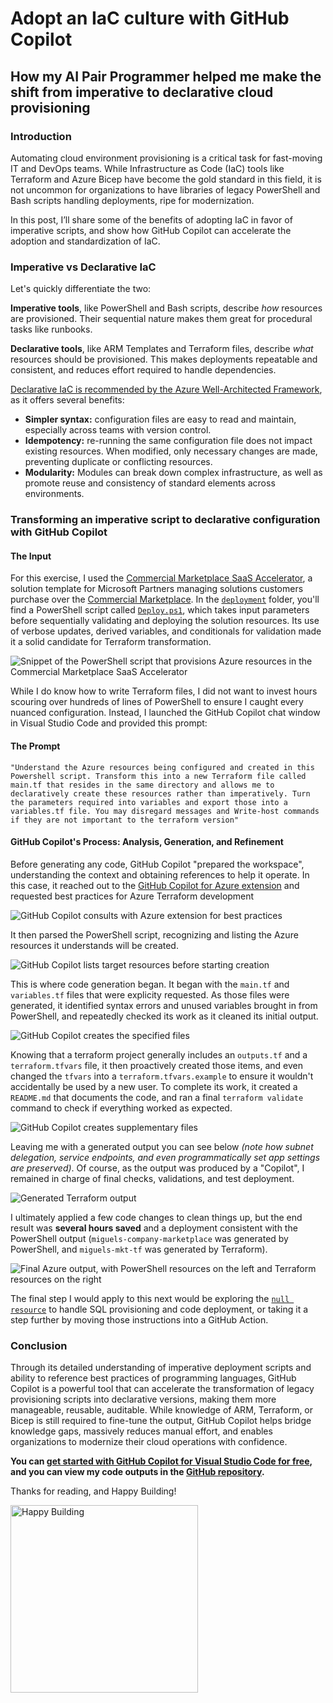 # Adopt an IaC culture with GitHub Copilot
## How my AI Pair Programmer helped me make the shift from imperative to declarative cloud provisioning

### Introduction
Automating cloud environment provisioning is a critical task for fast-moving IT and DevOps teams. While Infrastructure as Code (IaC) tools like Terraform and Azure Bicep have become the gold standard in this field, it is not uncommon for organizations to have libraries of legacy PowerShell and Bash scripts handling deployments, ripe for modernization. 

In this post, I’ll share some of the benefits of adopting IaC in favor of imperative scripts, and show how GitHub Copilot can accelerate the adoption and standardization of IaC.

### Imperative vs Declarative IaC
Let's quickly differentiate the two:

**Imperative tools**, like PowerShell and Bash scripts, describe *how* resources are provisioned. Their sequential nature makes them great for procedural tasks like runbooks. 

**Declarative tools**, like ARM Templates and Terraform files, describe *what* resources should be provisioned. This makes deployments repeatable and consistent, and reduces effort required to handle dependencies.

[Declarative IaC is recommended by the Azure Well-Architected Framework](https://learn.microsoft.com/en-us/azure/well-architected/operational-excellence/infrastructure-as-code-design#prefer-declarative-over-imperative-tools), as it offers several benefits:

- **Simpler syntax:** configuration files are easy to read and maintain, especially across teams with version control.
- **Idempotency:** re-running the same configuration file does not impact existing resources. When modified, only necessary changes are made, preventing duplicate or conflicting resources.
- **Modularity:** Modules can break down complex infrastructure, as well as promote reuse and consistency of standard elements across environments.

### Transforming an imperative script to declarative configuration with GitHub Copilot
#### The Input
For this exercise, I used the [Commercial Marketplace SaaS Accelerator](https://github.com/Azure/Commercial-Marketplace-SaaS-Accelerator), a solution template for Microsoft Partners managing solutions customers purchase over the [Commercial Marketplace](https://azuremarketplace.microsoft.com/en-US/). In the [`deployment`](https://github.com/Azure/Commercial-Marketplace-SaaS-Accelerator/tree/main/deployment) folder, you'll find a PowerShell script called [`Deploy.ps1`](https://github.com/Azure/Commercial-Marketplace-SaaS-Accelerator/blob/main/deployment/Deploy.ps1), which takes input parameters before sequentially validating and deploying the solution resources. Its use of verbose updates, derived variables, and conditionals for validation made it a solid candidate for Terraform transformation.

![Snippet of the PowerShell script that provisions Azure resources in the Commercial Marketplace SaaS Accelerator](../assets/images/2025-07-11-Adopting-IaC-with-GitHub-Copilot/powershell_snippet.png)

While I do know how to write Terraform files, I did not want to invest hours scouring over hundreds of lines of PowerShell to ensure I caught every nuanced configuration. Instead, I launched the GitHub Copilot chat window in Visual Studio Code and provided this prompt:

#### The Prompt
` "Understand the Azure resources being configured and created in this Powershell script. Transform this into a new Terraform file called main.tf that resides in the same directory and allows me to declaratively create these resources rather than imperatively. Turn the parameters required into variables and export those into a variables.tf file. You may disregard messages and Write-host commands if they are not important to the terraform version" `

#### GitHub Copilot's Process: Analysis, Generation, and Refinement
Before generating any code, GitHub Copilot "prepared the workspace", understanding the context and obtaining references to help it operate. In this case, it reached out to the [GitHub Copilot for Azure extension](https://learn.microsoft.com/en-us/azure/developer/github-copilot-azure/get-started) and requested best practices for Azure Terraform development

![GitHub Copilot consults with Azure extension for best practices](../assets/images/2025-07-11-Adopting-IaC-with-GitHub-Copilot/copilot_azure_plugin.png)

It then parsed the PowerShell script, recognizing and listing the Azure resources it understands will be created. 

![GitHub Copilot lists target resources before starting creation](../assets/images/2025-07-11-Adopting-IaC-with-GitHub-Copilot/copilot_resource_inventory.png)

This is where code generation began. It began with the `main.tf` and `variables.tf` files that were explicity requested. As those files were generated, it identified syntax errors and unused variables brought in from PowerShell, and repeatedly checked its work as it cleaned its initial output. 

![GitHub Copilot creates the specified files](../assets/images/2025-07-11-Adopting-IaC-with-GitHub-Copilot/copilot_creates_target_files.png)

Knowing that a terraform project generally includes an `outputs.tf` and a `terraform.tfvars` file, it then proactively created those items, and even changed the `tfvars` into a `terraform.tfvars.example` to ensure it wouldn't accidentally be used by a new user. To complete its work, it created a `README.md` that documents the code, and ran a final `terraform validate` command to check if everything worked as expected.

![GitHub Copilot creates supplementary files](../assets/images/2025-07-11-Adopting-IaC-with-GitHub-Copilot/copilot_creates_additional_files.png)

Leaving me with a generated output you can see below *(note how subnet delegation, service endpoints, and even programmatically set app settings are preserved)*. Of course, as the output was produced by a "Copilot", I remained in charge of final checks, validations, and test deployment. 

![Generated Terraform output](../assets/images/2025-07-11-Adopting-IaC-with-GitHub-Copilot/terraform_output.png)

I ultimately applied a few code changes to clean things up, but the end result was **several hours saved** and a deployment consistent with the PowerShell output (`miguels-company-marketplace` was generated by PowerShell, and `miguels-mkt-tf` was generated by Terraform).

![Final Azure output, with PowerShell resources on the left and Terraform resources on the right](../assets/images/2025-07-11-Adopting-IaC-with-GitHub-Copilot/final_azure_output.png)

The final step I would apply to this next would be exploring the [`null resource`](https://registry.terraform.io/providers/hashicorp/null/latest/docs) to handle SQL provisioning and code deployment, or taking it a step further by moving those instructions into a GitHub Action.

### Conclusion
Through its detailed understanding of imperative deployment scripts and ability to reference best practices of programming languages, GitHub Copilot is a powerful tool that can accelerate the transformation of legacy provisioning scripts into declarative versions, making them more manageable, reusable, auditable. While knowledge of ARM, Terraform, or Bicep is still required to fine-tune the output, GitHub Copilot helps bridge knowledge gaps, massively reduces manual effort, and enables organizations to modernize their cloud operations with confidence.

**You can [get started with GitHub Copilot for Visual Studio Code for free](https://code.visualstudio.com/docs/copilot/overview), and you can view my code outputs in the [GitHub repository](https://github.com/miguelarcilla/Commercial-Marketplace-SaaS-Accelerator/tree/terraform/deployment/terraform).**

Thanks for reading, and Happy Building!

<img src="../assets/images/happy-building.png" alt="Happy Building" width="300"/>